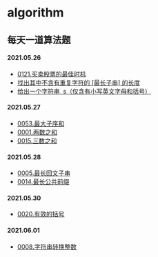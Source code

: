# algorithm

## 每天一道算法题

#### 2021.05.26

- [0121.买卖股票的最佳时机](https://github.com/WantGoToHeaven/algorithm/blob/main/src/0121.shares.md)
- [找出其中不含有重复字符的 [最长子串] 的长度](https://github.com/WantGoToHeaven/algorithm/blob/main/src/repeat-string.md)
- [给出一个字符串  s（仅含有小写英文字母和括号）](https://github.com/WantGoToHeaven/algorithm/blob/main/src/1190.反转每对括号中的子串.md)

#### 2021.05.27

- [0053.最大子序和](https://github.com/WantGoToHeaven/algorithm/blob/main/src/0053.最大子序和.md)
- [0001.两数之和](https://github.com/WantGoToHeaven/algorithm/blob/main/src/0001.两数之和.md)
- [0015.三数之和](https://github.com/WantGoToHeaven/algorithm/blob/main/src/0015.三数之和.md)

#### 2021.05.28

- [0005.最长回文子串](https://github.com/WantGoToHeaven/algorithm/blob/main/src/0005.最长回文子串.md)
- [0014.最长公共前缀](https://github.com/WantGoToHeaven/algorithm/blob/main/src/14.最长公共前缀.md)

#### 2021.05.30

- [0020.有效的括号](https://github.com/WantGoToHeaven/algorithm/blob/main/src/20.有效的括号.md)

#### 2021.06.01

- [0008.字符串转换整数](<https://github.com/WantGoToHeaven/algorithm/blob/main/src/0008.字符串转换整数(atoi).mdd>)
